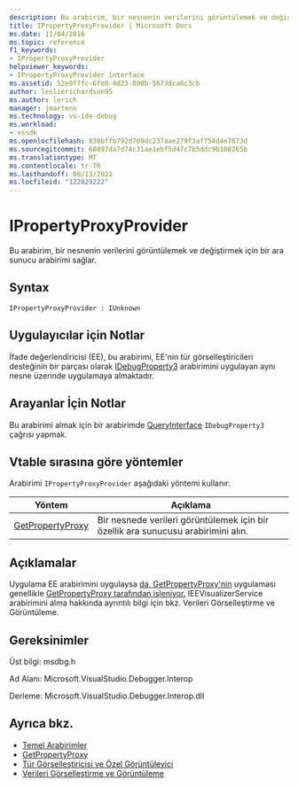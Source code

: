 ```yaml
---
description: Bu arabirim, bir nesnenin verilerini görüntülemek ve değiştirmek için bir ara sunucu arabirimi sağlar.
title: IPropertyProxyProvider | Microsoft Docs
ms.date: 11/04/2016
ms.topic: reference
f1_keywords:
- IPropertyProxyProvider
helpviewer_keywords:
- IPropertyProxyProvider interface
ms.assetid: 52e9f7fc-6fe0-4d23-890b-5673dca8c3cb
author: leslierichardson95
ms.author: lerich
manager: jmartens
ms.technology: vs-ide-debug
ms.workload:
- vssdk
ms.openlocfilehash: 838bffb792d709dc237aae279f3af754d4e7873d
ms.sourcegitcommit: 68897da7d74c31ae1ebf5d47c7b5ddc9b108265b
ms.translationtype: MT
ms.contentlocale: tr-TR
ms.lasthandoff: 08/13/2021
ms.locfileid: "122029222"
---
```

# <a name="ipropertyproxyprovider"></a>IPropertyProxyProvider
Bu arabirim, bir nesnenin verilerini görüntülemek ve değiştirmek için bir ara sunucu arabirimi sağlar.

## <a name="syntax"></a>Syntax

```
IPropertyProxyProvider : IUnknown
```

## <a name="notes-for-implementers"></a>Uygulayıcılar için Notlar
 İfade değerlendiricisi (EE), bu arabirimi, EE'nin tür görselleştiricileri desteğinin bir parçası olarak [IDebugProperty3](../../../extensibility/debugger/reference/idebugproperty3.md) arabirimini uygulayan aynı nesne üzerinde uygulamaya almaktadır.

## <a name="notes-for-callers"></a>Arayanlar İçin Notlar
 Bu arabirimi almak için bir arabirimde [QueryInterface](/cpp/atl/queryinterface) `IDebugProperty3` çağrısı yapmak.

## <a name="methods-in-vtable-order"></a>Vtable sırasına göre yöntemler
 Arabirimi `IPropertyProxyProvider` aşağıdaki yöntemi kullanır:

|Yöntem|Açıklama|
|------------|-----------------|
|[GetPropertyProxy](../../../extensibility/debugger/reference/ipropertyproxyprovider-getpropertyproxy.md)|Bir nesnede verileri görüntülemek için bir özellik ara sunucusu arabirimini alın.|

## <a name="remarks"></a>Açıklamalar
 Uygulama EE arabirimini uygulaysa [da, GetPropertyProxy'nin](../../../extensibility/debugger/reference/ipropertyproxyprovider-getpropertyproxy.md) uygulaması genellikle [GetPropertyProxy tarafından işleniyor.](../../../extensibility/debugger/reference/ieevisualizerservice-getpropertyproxy.md) IEEVisualizerService arabirimini alma hakkında ayrıntılı bilgi için bkz. Verileri Görselleştirme ve Görüntüleme. [](../../../extensibility/debugger/visualizing-and-viewing-data.md)

## <a name="requirements"></a>Gereksinimler
 Üst bilgi: msdbg.h

 Ad Alanı: Microsoft.VisualStudio.Debugger.Interop

 Derleme: Microsoft.VisualStudio.Debugger.Interop.dll

## <a name="see-also"></a>Ayrıca bkz.
- [Temel Arabirimler](../../../extensibility/debugger/reference/core-interfaces.md)
- [GetPropertyProxy](../../../extensibility/debugger/reference/ieevisualizerservice-getpropertyproxy.md)
- [Tür Görselleştiricisi ve Özel Görüntüleyici](../../../extensibility/debugger/type-visualizer-and-custom-viewer.md)
- [Verileri Görselleştirme ve Görüntüleme](../../../extensibility/debugger/visualizing-and-viewing-data.md)

